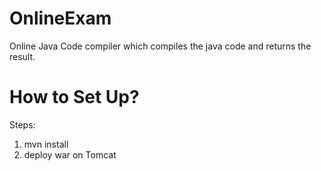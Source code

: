 # OnlineExam

Online Java Code compiler which compiles the java code and returns the result.


# How to Set Up?
Steps:
1. mvn install
2. deploy war on Tomcat
